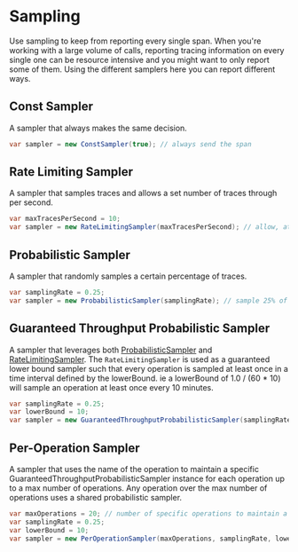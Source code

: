 # Sampling
Use sampling to keep from reporting every single span. When you're working with a large volume of calls, reporting tracing information on every single one can be resource intensive and you might want to only report some of them. Using the different samplers here you can report different ways.

## Const Sampler
A sampler that always makes the same decision.

```C#
var sampler = new ConstSampler(true); // always send the span
```

## Rate Limiting Sampler 
A sampler that samples traces and allows a set number of traces through per second.

```C#
var maxTracesPerSecond = 10;
var sampler = new RateLimitingSampler(maxTracesPerSecond); // allow, at most, 10 traces through per second.
```

## Probabilistic Sampler
A sampler that randomly samples a certain percentage of traces.

```C#
var samplingRate = 0.25;
var sampler = new ProbabilisticSampler(samplingRate); // sample 25% of all traces
```

## Guaranteed Throughput Probabilistic Sampler
A sampler that leverages both [ProbabilisticSampler](#probabilistic-sampler) and [RateLimitingSampler](#rate-limiting-sampler). The `RateLimitingSampler` is used as a guaranteed lower bound sampler such that every operation is sampled at least once in a time interval defined by the lowerBound. ie a lowerBound of 1.0 / (60 * 10) will sample an operation at least once every 10 minutes.

```C#
var samplingRate = 0.25;
var lowerBound = 10;
var sampler = new GuaranteedThroughputProbabilisticSampler(samplingRate, lowerBound);
```

## Per-Operation Sampler
A sampler that uses the name of the operation to maintain a specific GuaranteedThroughputProbabilisticSampler instance for each operation up to a max number of operations. Any operation over the max number of operations uses a shared probabilistic sampler.

```C#
var maxOperations = 20; // number of specific operations to maintain a separate sampler instance for
var samplingRate = 0.25;
var lowerBound = 10;
var sampler = new PerOperationSampler(maxOperations, samplingRate, lowerBound);
```
